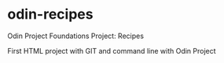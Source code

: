 # odin-recipes

Odin Project
Foundations
Project: Recipes

First HTML project with GIT and command line with Odin Project